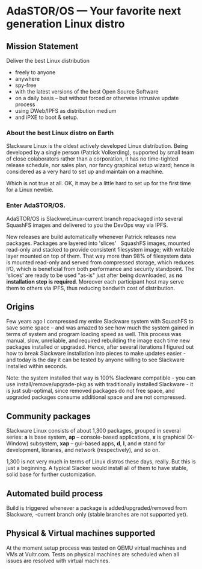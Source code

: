 # AdaSTOR/OS &mdash; Your favorite next generation Linux distro
## Mission Statement

Deliver the best Linux distribution

- freely to anyone
- anywhere
- spy-free
- with the latest versions of the best Open Source Software
- on a daily basis &ndash; but without forced or otherwise intrusive update process
- using DWeb/IPFS as distribution medium
- and iPXE to boot & setup.

### About the best Linux distro on Earth

Slackware Linux is the oldest actively developed Linux distribution. Being
developed by a single person (Patrick Volkerding), supported by small team of
close colaborators rather than a corporation, it has no time-tighted release
schedule, nor sales plan, nor fancy graphical setup wizard; hence is considered
as a very hard to set up and maintain on a machine.

Which is not true at all. OK, it may be a little hard to set up for the first
time for a Linux newbie.

### Enter AdaSTOR/OS.

AdaSTOR/OS is SlackwreLinux-current branch repackaged into several SquashFS
images and delivered to you the DevOps way via IPFS.

New releases are build automatically whenever Patrick releases new packages.
Packages are layered into 'slices' &nbsp; SquashFS images, mounted read-only
and stacked to provide consistent filesystem image; with writable layer
mounted on top of them.  That way more than 98% of filesystem data is mounted
read-only and served from compressed storage, which reduces I/O, which is
beneficial from both performance and security standpoint.  The 'slices' are
ready to be used "as-is" just after being downloaded, as **no installation step
is required**.  Moreover each participant host may serve them to others via
IPFS, thus reducing bandwith cost of distribution.

## Origins

Few years ago I compressed my entire Slackware system with SquashFS to save
some space &ndash; and was amazed to see how much the system gained in terms of
system and program loading speed as well.  This process was manual, slow,
unreliable, and required rebuilding the image each time new packages installed
or upgraded.  Hence, after several iterations I figured out how to break
Slackware installation into pieces to make updates easier - and today is the day it can
be tested by anyone willing to see Slackware installed within seconds.

Note: the system installed that way is 100% Slackware compatible - you can
use install/remove/upgrade-pkg as with traditionally installed Slackware -
it is just sub-optimal, since removed packages do not free space, and
upgraded packages consume additional space and are not compressed.

## Community packages

Slackware Linux consists of about 1,300 packages, grouped in several series:
**a** is base system, **ap** &ndash; console-based applications,
**x** is graphical (X-Window) subsystem, **xap** &ndash; gui-based apps,
**d**, **l**, and **n** stand for development, libraries, and network
(respectively), and so on.

1,300 is not very much in terms of Linux distros these days, really.  But this
is just a beginning.  A typical Slacker would install all of them to have
stable, solid base for further customization.

## Automated build process

Build is triggered whenever a package is added/upgraded/removed from Slackware,
-current branch only (stable branches are not supported yet).

## Physical & Virtual machines supported

At the moment setup process was tested on QEMU virtual machines and VMs at
Vultr.com.  Tests on physical machines are scheduled when all issues are
resolved with virtual machines.

